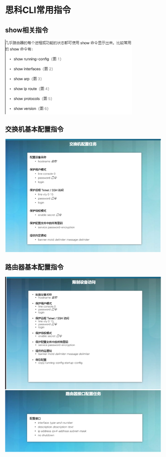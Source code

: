 # 思科CLI常用指令

## show相关指令

![binaryTree](../image/微信图片_20200805163345.png)


## 交换机基本配置指令

![binaryTree](../image/微信图片_20200805163855.png)

## 路由器基本配置指令

![binaryTree](../image/微信图片_20200805164134.png)
![binaryTree](../image/微信图片_20200805164410.png)